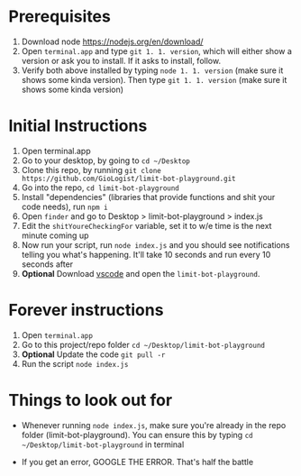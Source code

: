 # Prerequisites

1.  Download node https://nodejs.org/en/download/
1.  Open `terminal.app` and type `git 1. 1. version`, which will either show a version or ask you to install. If it asks to install, follow.
1.  Verify both above installed by typing `node 1. 1. version` (make sure it shows some kinda version). Then type `git 1. 1. version` (make sure it shows some kinda version)

# Initial Instructions

1.  Open terminal.app 
1.  Go to your desktop, by going to `cd ~/Desktop`
1.  Clone this repo, by running `git clone https://github.com/GioLogist/limit-bot-playground.git`
1.  Go into the repo, `cd limit-bot-playground`
1.  Install "dependencies" (libraries that provide functions and shit your code needs), run `npm i`
1.  Open `finder` and go to Desktop > limit-bot-playground > index.js
1.  Edit the `shitYoureCheckingFor` variable, set it to w/e time is the next minute coming up
1.  Now run your script, run `node index.js` and you should see notifications telling you what's happening. It'll take 10 seconds and run every 10 seconds after
1.  **Optional** Download [vscode](https://code.visualstudio.com/) and open the `limit-bot-playground`. 

# Forever instructions

1. Open `terminal.app`
1. Go to this project/repo folder `cd ~/Desktop/limit-bot-playground`
1. **Optional** Update the code `git pull -r`
1. Run the script `node index.js`
# Things to look out for

- Whenever running `node index.js`, make sure you're already in the repo folder (limit-bot-playground). You can ensure this by typing `cd ~/Desktop/limit-bot-playground` in terminal

- If you get an error, GOOGLE THE ERROR. That's half the battle